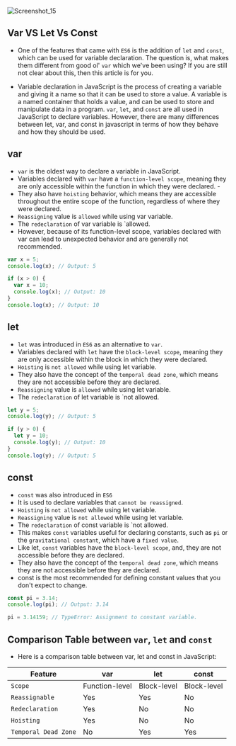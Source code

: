 ![Screenshot_15](https://user-images.githubusercontent.com/100460788/233977674-fe93dfa3-c823-45cf-9a72-cb5610a82909.png)

## Var VS Let Vs Const
- One of the features that came with `ES6` is the addition of `let` and `const`, which can be used for variable declaration. The question is, what makes them different from good ol' `var` which we've been using? If you are still not clear about this, then this article is for you.

- Variable declaration in JavaScript is the process of creating a variable and giving it a name so that it can be used to store a value. A variable is a named container that holds a value, and can be used to store and manipulate data in a program. `var`, `let`, and `const` are all used in JavaScript to declare variables. However, there are many differences between let, var, and const in javascript in terms of how they behave and how they should be used.

## var
- `var` is the oldest way to declare a variable in JavaScript.
- Variables declared with `var` have a `function-level scope`, meaning they are only accessible within the function in which they were declared. -
- They also have `hoisting` behavior, which means they are accessible throughout the entire scope of the function, regardless of where they were declared.  
- `Reassigning` value is `allowed` while using var variable.
- The `redeclaration` of var variable is `allowed.
- However, because of its function-level scope, variables declared with var can lead to unexpected behavior and are generally not recommended.
```ts
var x = 5;
console.log(x); // Output: 5

if (x > 0) {
  var x = 10;
  console.log(x); // Output: 10
}
console.log(x); // Output: 10
```


## let
- `let` was introduced in `ES6` as an alternative to `var`. 
- Variables declared with `let` have the `block-level scope`, meaning they are only accessible within the block in which they were declared. 
- `Hoisting` is `not allowed` while using let variable.
- They also have the concept of the `temporal dead zone`, which means they are not accessible before they are declared.
- `Reassigning` value is `allowed` while using let variable.
- The `redeclaration` of let variable is `not allowed.
```ts
let y = 5;
console.log(y); // Output: 5

if (y > 0) {
  let y = 10;
  console.log(y); // Output: 10
}
console.log(y); // Output: 5
```


## const
- `const` was also introduced in `ES6` 
- It is used to declare variables that `cannot be reassigned`. 
- `Hoisting` is `not allowed` while using let variable.
- `Reassigning` value is `not allowed` while using let variable.
- The `redeclaration` of const variable is `not allowed.
- This makes `const` variables useful for declaring constants, such as `pi` or the `gravitational constant`, which have a `fixed value`. 
- Like let, `const` variables have the `block-level scope`, and, they are not accessible before they are declared.
- They also have the concept of the `temporal dead zone`, which means they are not accessible before they are declared.
- const is the most recommended for defining constant values that you don't expect to change.
```ts
const pi = 3.14;
console.log(pi); // Output: 3.14

pi = 3.14159; // TypeError: Assignment to constant variable.
```

## Comparison Table between `var`, `let` and `const`
-  Here is a comparison table between var, let and const in JavaScript:

|Feature	|var	|let	|const|
|------	|-----	|-----	|-------|
|`Scope`|	Function-level	|Block-level|	Block-level|
|`Reassignable`|	Yes|	Yes|	No|
|`Redeclaration`|	Yes|	No|	No|
|`Hoisting`|	Yes|	No|	No|
|`Temporal Dead Zone`|	No|	Yes	|Yes|
